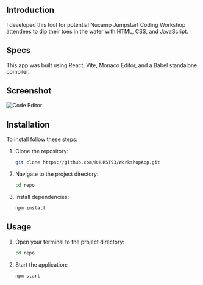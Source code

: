 ## Introduction
I developed this tool for potential Nucamp Jumpstart Coding Workshop attendees to dip their toes in the water with HTML, CSS, and JavaScript. 

## Specs
This app was built using React, Vite, Monaco Editor, and a Babel standalone compiler.

## Screenshot

![Code Editor](https://github.com/user-attachments/assets/5d8e2f79-189e-4b67-af76-f6bb69822e7f)

## Installation

To install follow these steps:

1. Clone the repository:
   ```bash
   git clone https://github.com/RHURST93/WorkshopApp.git
   ```

2. Navigate to the project directory:
   ```bash
   cd repo
   ```

3. Install dependencies:
   ```bash
   npm install
   ```

## Usage

1. Open your terminal to the project directory:
   ```bash
   cd repo
   ```

2. Start the application:
   ```bash
   npm start
   ```



